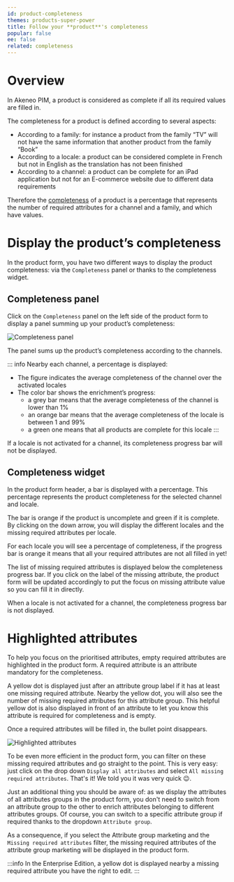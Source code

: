 ```yaml
---
id: product-completeness
themes: products-super-power
title: Follow your **product**'s completeness
popular: false
ee: false
related: completeness
---
```


# Overview

In Akeneo PIM, a product is considered as complete if all its required values are filled in.

The completeness for a product is defined according to several aspects:
- According to a family: for instance a product from the family “TV” will not have the same information that another product from the family “Book”
- According to a locale: a product can be considered complete in French but not in English as the translation has not been finished
- According to a channel: a product can be complete for an iPad application but not for an E-commerce website due to different data requirements

Therefore the [completeness](what-is-the-completeness.html) of a product is a percentage that represents the number of required attributes for a channel and a family, and which have values.

# Display the product’s completeness

In the product form, you have two different ways to display the product completeness: via the `Completeness` panel or thanks to the completeness widget.

## Completeness panel

Click on the `Completeness` panel on the left side of the product form to display a panel summing up your product’s completeness:

![Completeness panel](../img/Products_PEFCompleteness.png)

The panel sums up the product’s completeness according to the channels.

::: info
Nearby each channel, a percentage is displayed:
- The figure indicates the average completeness of the channel over the activated locales
- The color bar shows the enrichment’s progress:
    - a grey bar means that the average completeness of the channel is lower than 1%
    - an orange bar means that the average completeness of the locale is between 1 and 99%
    - a green one means that all products are complete for this locale
:::

If a locale is not activated for a channel, its completeness progress bar will not be displayed.

## Completeness widget

In the product form header, a bar is displayed with a percentage.
This percentage represents the product completeness for the selected channel and locale.

The bar is orange if the product is uncomplete and green if it is complete.
By clicking on the down arrow, you will display the different locales and the missing required attributes per locale.

For each locale you will see a percentage of completeness, if the progress bar is orange it means that all your required attributes are not all filled in yet!

The list of missing required
attributes is displayed below the completeness progress bar. If you click on the label of the missing attribute, the product form will be updated accordingly to put the focus on missing attribute value so you can fill it in directly.

When a locale is not activated for a channel, the completeness progress bar is not displayed.

# Highlighted attributes

To help you focus on the prioritised attributes, empty required attributes are highlighted in the product form. A required attribute is an attribute mandatory for the completeness.

A yellow dot is displayed just after an attribute group label if it has at least one missing required attribute. Nearby the yellow dot, you will also see the number of missing required attributes for this attribute group.
This helpful yellow dot is also displayed in front of an attribute to let you know this attribute is required for completeness and is empty.

Once a required attributes will be filled in, the bullet point disappears.

![Highlighted attributes](../img/Products_CompleteAProductProcess.gif)

To be even more efficient in the product form, you can filter on these missing required attributes and go straight to the point.
This is very easy: just click on the drop down `Display all attributes` and select `All missing required attributes`. That's it! We told you it was very quick :wink:.

Just an additional thing you should be aware of: as we display the attributes of all attributes groups in the product form, you don't need to switch from an attribute group to the other to enrich attributes belonging to different attributes groups. Of course, you can switch to a specific attribute group if required thanks to the dropdown `Attribute group`.

As a consequence, if you select the Attribute group marketing and the `Missing required attributes` filter, the missing required attributes of the attribute group marketing will be displayed in the product form.

:::info
In the Enterprise Edition, a yellow dot is displayed nearby a missing required attribute you have the right to edit.
:::
